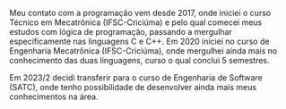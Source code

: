 Meu contato com a programação vem desde 2017, onde iniciei o curso Técnico em Mecatrônica (IFSC-Criciúma) e pelo qual comecei meus estudos com lógica de programação, passando a mergulhar especificamente nas linguagens C e C++. Em 2020 iniciei no curso de Engenharia Mecatrônica (IFSC-Criciúma), onde mergulhei ainda mais no conhecimento das duas linguagens, curso o qual conclui 5 semestres.

Em 2023/2 decidi transferir para o curso de Engenharia de Software (SATC), onde tenho possibilidade de desenvolver ainda mais meus conhecimentos na área. 
